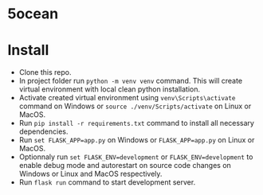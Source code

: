 # 5ocean
# Install
- Clone this repo.
- In project folder run `python -m venv venv` command. This will create virtual environment with local clean python installation.
- Activate created virtual environment using `venv\Scripts\activate` command on Windows or `source ./venv/Scripts/activate` on Linux or MacOS.
- Run `pip install -r requirements.txt` command to install all necessary dependencies.
- Run `set FLASK_APP=app.py` on Windows or `FLASK_APP=app.py` on Linux or MacOS.
- Optionnaly run `set FLASK_ENV=development` or `FLASK_ENV=development` to enable debug mode and autorestart on source code changes on Windows or Linux and MacOS respectively.
- Run `flask run` command to start development server.
